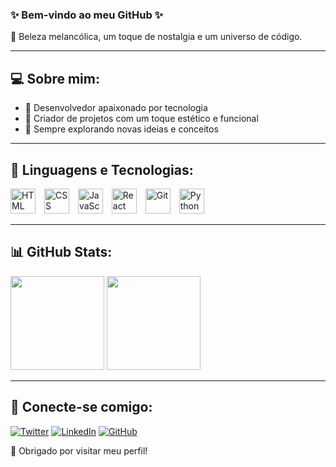 ### ✨ Bem-vindo ao meu GitHub ✨

🌙 Beleza melancólica, um toque de nostalgia e um universo de código.

---

## 💻 Sobre mim:
- 💖 Desenvolvedor apaixonado por tecnologia
- 🎨 Criador de projetos com um toque estético e funcional
- 🚀 Sempre explorando novas ideias e conceitos

---

## 🤖 Linguagens e Tecnologias:

<p align="left">
    <img src="https://cdn.jsdelivr.net/gh/devicons/devicon@latest/icons/html5/html5-original.svg" title="HTML" width="40px" style="margin-right: 10px;"/>
    <img src="https://cdn.jsdelivr.net/gh/devicons/devicon@latest/icons/css3/css3-original.svg" title="CSS" width="40px" style="margin-right: 10px;"/>
    <img src="https://cdn.jsdelivr.net/gh/devicons/devicon@latest/icons/javascript/javascript-original.svg" title="JavaScript" width="40px" style="margin-right: 10px;"/>
    <img src="https://cdn.jsdelivr.net/gh/devicons/devicon@latest/icons/react/react-original.svg" title="React" width="40px" style="margin-right: 10px;"/>
    <img src="https://cdn.jsdelivr.net/gh/devicons/devicon@latest/icons/git/git-original.svg" title="Git" width="40px" style="margin-right: 10px;"/>
    <img src="https://cdn.jsdelivr.net/gh/devicons/devicon@latest/icons/python/python-original.svg" title="Python" width="40px" style="margin-right: 10px;"/>
</p>

---

## 📊 GitHub Stats:

<p align="left">
  <img src="https://github-readme-stats.vercel.app/api?username=seu-usuario&show_icons=true&theme=tokyonight" height="150px"/>
  <img src="https://github-readme-stats.vercel.app/api/top-langs/?username=seu-usuario&layout=compact&theme=tokyonight" height="150px"/>
</p>

---

## 🌟 Conecte-se comigo:

[![Twitter](https://img.shields.io/badge/Twitter-%231DA1F2.svg?style=for-the-badge&logo=Twitter&logoColor=white)](https://twitter.com/seu-twitter)
[![LinkedIn](https://img.shields.io/badge/LinkedIn-%230A66C2.svg?style=for-the-badge&logo=LinkedIn&logoColor=white)](https://linkedin.com/in/seu-linkedin)
[![GitHub](https://img.shields.io/badge/GitHub-%23181717.svg?style=for-the-badge&logo=GitHub&logoColor=white)](https://github.com/seu-usuario)

💙 Obrigado por visitar meu perfil!
